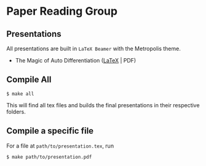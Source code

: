 # Paper Reading Group

## Presentations

All presentations are built in `LaTeX Beamer` with the Metropolis theme.

* The Magic of Auto Differentiation ([LaTeX](./autodiff/autodiff.tex) | PDF)

## Compile All

```
$ make all
```

This will find all tex files and builds the final presentations in their
respective folders.

## Compile a specific file

For a file at `path/to/presentation.tex`, run

```
$ make path/to/presentation.pdf
```
